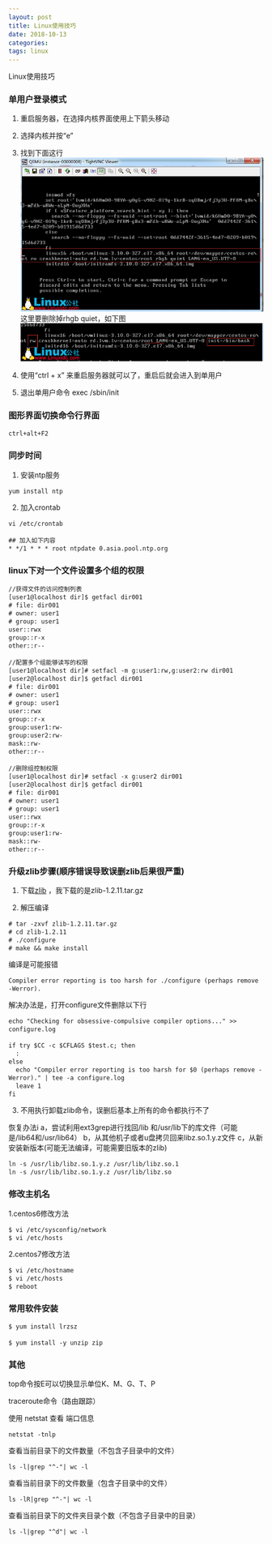 ```yaml
---
layout: post
title: Linux使用技巧
date: 2018-10-13
categories: 
tags: linux
---
```

Linux使用技巧


### 单用户登录模式

1. 重启服务器，在选择内核界面使用上下箭头移动

2. 选择内核并按“e”

3. 找到下面这行
![](/images/posts/linux/skill_01_01.png)
这里要删除掉rhgb quiet，如下图
![](/images/posts/linux/skill_01_02.png)

5. 使用“ctrl + x” 来重启服务器就可以了，重启后就会进入到单用户

6. 退出单用户命令  exec /sbin/init


### 图形界面切换命令行界面
```
ctrl+alt+F2
```

### 同步时间

1. 安装ntp服务

```
yum install ntp
```

2. 加入crontab

```
vi /etc/crontab

## 加入如下内容
* */1 * * * root ntpdate 0.asia.pool.ntp.org
```

### linux下对一个文件设置多个组的权限

```
//获得文件的访问控制列表
[user1@localhost dir]$ getfacl dir001
# file: dir001
# owner: user1
# group: user1
user::rwx
group::r-x
other::r--

//配置多个组能够读写的权限
[user1@localhost dir]# setfacl -m g:user1:rw,g:user2:rw dir001
[user2@localhost dir]$ getfacl dir001
# file: dir001
# owner: user1
# group: user1
user::rwx
group::r-x
group:user1:rw-
group:user2:rw-
mask::rw-
other::r--

//删除组控制权限
[user1@localhost dir]# setfacl -x g:user2 dir001
[user2@localhost dir]$ getfacl dir001
# file: dir001
# owner: user1
# group: user1
user::rwx
group::r-x
group:user1:rw-
mask::rw-
other::r--

```


### 升级zlib步骤(顺序错误导致误删zlib后果很严重)

1. 下载[zlib](http://www.zlib.net/) ，我下载的是zlib-1.2.11.tar.gz

2. 解压编译

```
# tar -zxvf zlib-1.2.11.tar.gz
# cd zlib-1.2.11
# ./configure
# make && make install
```
编译是可能报错

```
Compiler error reporting is too harsh for ./configure (perhaps remove -Werror).
```

解决办法是，打开configure文件删除以下行

```
echo "Checking for obsessive-compulsive compiler options..." >> configure.log

if try $CC -c $CFLAGS $test.c; then
  :
else
  echo "Compiler error reporting is too harsh for $0 (perhaps remove -Werror)." | tee -a configure.log
  leave 1
fi
```

3. 不用执行卸载zlib命令，误删后基本上所有的命令都执行不了

恢复办法i
a，尝试利用ext3grep进行找回/lib 和/usr/lib下的库文件（可能是/lib64和/usr/lib64）
b，从其他机子或者u盘拷贝回来libz.so.1.y.z文件
c，从新安装新版本(可能无法编译，可能需要旧版本的zlib)

```
ln -s /usr/lib/libz.so.1.y.z /usr/lib/libz.so.1
ln -s /usr/lib/libz.so.1.y.z /usr/lib/libz.so
```


### 修改主机名
1.centos6修改方法

```
$ vi /etc/sysconfig/network
$ vi /etc/hosts
```

2.centos7修改方法

```
$ vi /etc/hostname
$ vi /etc/hosts
$ reboot
```

### 常用软件安装

```
$ yum install lrzsz

$ yum install -y unzip zip
```

### 其他

top命令按E可以切换显示单位K、M、G、T、P

traceroute命令（路由跟踪）


使用 netstat 查看 端口信息 
```
netstat -tnlp 
```

查看当前目录下的文件数量（不包含子目录中的文件）

```
ls -l|grep "^-"| wc -l
```

查看当前目录下的文件数量（包含子目录中的文件）

```
ls -lR|grep "^-"| wc -l
```

查看当前目录下的文件夹目录个数（不包含子目录中的目录）

```
ls -l|grep "^d"| wc -l
```



